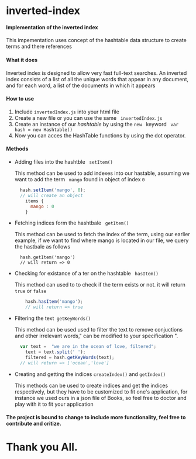 # inverted-index

#### Implementation of the inverted index
  This impementation uses concept of the hashtable data structure to create terms and there references
#### What it does
  Inverted index  is designed to allow very fast full-text searches. 
  An inverted index consists of a list of all the unique words that appear in any document, and for each word, a list of the documents in which it appears
#### How to use
  1. Include `invertedIndex.js` into your html file
  2. Create a new file or you can use the same ` invertedIndex.js` 
  3. Create an instance of our *hashtable* by using the `new ` keyword
      ``` var hash = new Hashtable()```
  4. Now you can acces the HashTable functions by using the dot operator.

#### Methods

* Adding files into the hashtble ` setItem()` 

    This method can be used to add indexes into our hastable, assuming we want to add the term ` mango` found in object of index `0`

    ```javascript
      hash.setItem('mango', 0); 
      // will create an object
        items {
          mango : 0 
        } 
    ```

*  Fetching  indices form the hashtbale ` getItem()`

    This method can be used to fetch the index of the term, using our earlier example, if we want to find where mango is located in our file, we query the hastbale as follows
    ``` javasript
      hash.getItem('mango')
      // will return => 0 
    ```
* Checking for existance of a ter on the hashtable  ` hasItem()`

    This method can used to to check if the term exists or not. it will return ` true` or `false`
    ``` javascript
        hash.hasItem('mango');
        // will return => true
     ```   
* Filtering the text` getKeyWords()` 

   This method can be used used to filter the text to remove conjuctions and other irrelevant words," can be modified to your specification ". 
    ``` javascript
      var text =  "we are in the ocean of love, filtered"; 
        text = text.split(' ');
        filtered = hash.getKeyWords(text);
      // will return => ['ocean','love'] 

    ```
* Creating and getting the indices ` createIndex() ` and `getIndex()`

  This methods can be used to create indices and get the indices respectively, but they have to be customized to fit one's application, for instance we used ours in a json file of Books, so feel free to doctor and play with it to  fit your application

#### The project is bound to change to include more functionality, feel free to contribute and critize.
# Thank you All.




  
